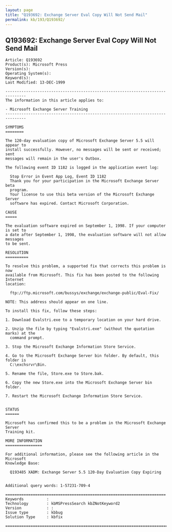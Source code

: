 ```yaml
---
layout: page
title: "Q193692: Exchange Server Eval Copy Will Not Send Mail"
permalink: kb/193/Q193692/
---
```


## Q193692: Exchange Server Eval Copy Will Not Send Mail

	Article: Q193692
	Product(s): Microsoft Press
	Version(s): 
	Operating System(s): 
	Keyword(s): 
	Last Modified: 13-DEC-1999
	
	-------------------------------------------------------------------------------
	The information in this article applies to:
	
	- Microsoft Exchange Server Training 
	-------------------------------------------------------------------------------
	
	SYMPTOMS
	========
	
	The 120-day evaluation copy of Microsoft Exchange Server 5.5 will appear to
	install successfully. However, no messages will be sent or received; sent
	messages will remain in the user's Outbox.
	
	The following event ID 1182 is logged in the application event log:
	
	  Stop Error in Event App Log, Event ID 1182
	  Thank you for your participation in the Microsoft Exchange Server beta
	  program.
	  Your license to use this beta version of the Microsoft Exchange Server
	  software has expired. Contact Microsoft Corporation.
	
	CAUSE
	=====
	
	The evaluation software expired on September 1, 1998. If your computer is set to
	a date after September 1, 1998, the evaluation software will not allow messages
	to be sent.
	
	RESOLUTION
	==========
	
	To resolve this problem, a supported fix that corrects this problem is now
	available from Microsoft. This fix has been posted to the following Internet
	location:
	
	  ftp://ftp.microsoft.com/bussys/exchange/exchange-public/Eval-Fix/
	
	NOTE: This address should appear on one line.
	
	To install this fix, follow these steps:
	
	1. Download Evalstri.exe to a temporary location on your hard drive.
	
	2. Unzip the file by typing "Evalstri.exe" (without the quotation marks) at the
	  command prompt.
	
	3. Stop the Microsoft Exchange Information Store Service.
	
	4. Go to the Microsoft Exchange Server bin folder. By default, this folder is
	  C:\exchsrvr\Bin.
	
	5. Rename the file, Store.exe to Store.bak.
	
	6. Copy the new Store.exe into the Microsoft Exchange Server bin folder.
	
	7. Restart the Microsoft Exchange Information Store Service.
	
	
	STATUS
	======
	
	Microsoft has confirmed this to be a problem in the Microsoft Exchange Server
	Training kit.
	
	MORE INFORMATION
	================
	
	For additional information, please see the following article in the Microsoft
	Knowledge Base:
	
	  Q193485 XADM: Exchange Server 5.5 120-Day Evaluation Copy Expiring
	
	
	Additional query words: 1-57231-709-4
	
	======================================================================
	Keywords          :  
	Technology        : kbMSPressSearch kbZNotKeyword2
	Version           : :
	Issue type        : kbbug
	Solution Type     : kbfix
	
	=============================================================================
	
